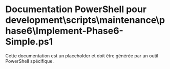 # Documentation PowerShell pour development\scripts\maintenance\phase6\Implement-Phase6-Simple.ps1

Cette documentation est un placeholder et doit être générée par un outil PowerShell spécifique.
